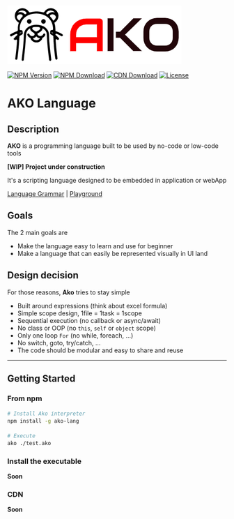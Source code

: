 ![logo](./logo.png)

[![NPM Version](https://img.shields.io/npm/v/ako-lang.svg)](https://npmjs.org/package/ako-lang)
[![NPM Download](https://img.shields.io/npm/dm/ako-lang.svg)](https://npmjs.org/package/ako-lang)
[![CDN Download](https://data.jsdelivr.com/v1/package/npm/ako-lang/badge)](https://www.jsdelivr.com/package/npm/ako-lang)
[![License](https://img.shields.io/npm/l/ako-lang.svg)](https://npmjs.org/package/ako-lang)

# AKO Language

## Description

**AKO** is a programming language built to be used by no-code or low-code tools

**[WIP] Project under construction**

It's a scripting language designed to be embedded in application or webApp

[Language Grammar](./docs/grammar_basic.md) | [Playground](https://codesandbox.io/s/ako-template-2qwb5?file=/src/index.js)

## Goals
The 2 main goals are
* Make the language easy to learn and use for beginner
* Make a language that can easily be represented visually in UI land

## Design decision
For those reasons, **Ako** tries to stay simple
* Built around expressions (think about excel formula)
* Simple scope design, 1file = 1task = 1scope
* Sequential execution (no callback or async/await)
* No class or OOP (no `this`, `self` or `object` scope)
* Only one loop `For` (no while, foreach, ...)
* No switch, goto, try/catch, ...
* The code should be modular and easy to share and reuse

---

## Getting Started

### From npm

```sh
# Install Ako interpreter
npm install -g ako-lang

# Execute 
ako ./test.ako
```

### Install the executable

**Soon**

### CDN

**Soon**
